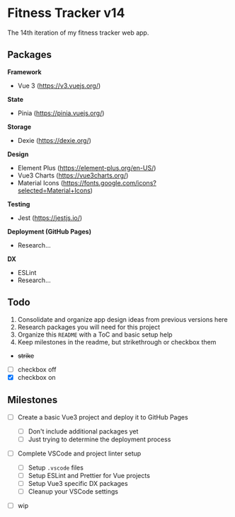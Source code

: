 # Fitness Tracker v14

The 14th iteration of my fitness tracker web app.

## Packages

**Framework**
- Vue 3 (https://v3.vuejs.org/)

**State**
- Pinia (https://pinia.vuejs.org/)

**Storage**
- Dexie (https://dexie.org/)

**Design**
- Element Plus (https://element-plus.org/en-US/)
- Vue3 Charts (https://vue3charts.org/)
- Material Icons (https://fonts.google.com/icons?selected=Material+Icons)

**Testing**
- Jest (https://jestjs.io/)

**Deployment (GitHub Pages)**
- Research...

**DX**
- ESLint
- Research...

## Todo

1) Consolidate and organize app design ideas from previous versions here
2) Research packages you will need for this project
3) Organize this `README` with a ToC and basic setup help
4) Keep milestones in the readme, but strikethrough or checkbox them
  - ~~strike~~
  - [ ] checkbox off
  - [X] checkbox on

## Milestones

- [ ] Create a basic Vue3 project and deploy it to GitHub Pages
  - [ ] Don't include additional packages yet
  - [ ] Just trying to determine the deployment process
- [ ] Complete VSCode and project linter setup
  - [ ] Setup `.vscode` files
  - [ ] Setup ESLint and Prettier for Vue projects
  - [ ] Setup Vue3 specific DX packages
  - [ ] Cleanup your VSCode settings
- [ ] wip

